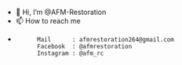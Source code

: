 - 👋 Hi, I’m @AFM-Restoration
- 📫 How to reach me 
-           Mail      : afmrestoration264@gmail.com
            Facebook  : @afmrestoration
            Instagram : @afm_rc
<!---
AFM-Restoration/AFM-Restoration is a ✨ special ✨ repository because its `README.md` (this file) appears on your GitHub profile.
You can click the Preview link to take a look at your changes.
--->

